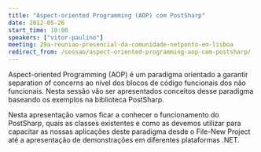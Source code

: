 ```yaml
---
title: "Aspect-oriented Programming (AOP) com PostSharp"
date: 2012-05-26
start_time: 10:00
speakers: ["vitor-paulino"]
meeting: 29a-reuniao-presencial-da-comunidade-netponto-em-lisboa
redirect_from: /sessao/aspect-oriented-programming-aop-com-postsharp/
---
```


Aspect-oriented Programming (AOP) é um paradigma orientado a garantir separation of concerns ao nível dos blocos de código funcionais dos não funcionais. Nesta sessão vão ser apresentados conceitos desse paradigma baseando os exemplos na biblioteca PostSharp.

Nesta apresentação vamos ficar a conhecer o funcionamento do PostSharp, quais as classes existentes e como as devemos utilizar para capacitar as nossas aplicações deste paradigma desde o File-New Project até a apresentação de demonstrações em diferentes plataformas .NET.
